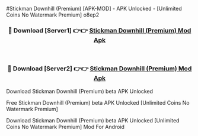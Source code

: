 #Stickman Downhill (Premium) [APK-MOD] - APK Unlocked - [Unlimited Coins No Watermark Premium] o8ep2



<div align="center">

<h3>🔴 Download [Server1] 👉👉 <a href="https://momento.my/?title=Stickman_Downhill_(Premium)">Stickman Downhill (Premium) Mod Apk</a></h3><br>

<h3>🔴 Download [Server2] 👉👉 <a href="https://momento.my/?title=Stickman_Downhill_(Premium)">Stickman Downhill (Premium) Mod Apk</a></h3>
</div>



Download Stickman Downhill (Premium) beta APK Unlocked

Free Stickman Downhill (Premium) beta APK Unlocked [Unlimited Coins No Watermark Premium]

Download Stickman Downhill (Premium) beta APK Unlocked [Unlimited Coins No Watermark Premium] Mod For Android
